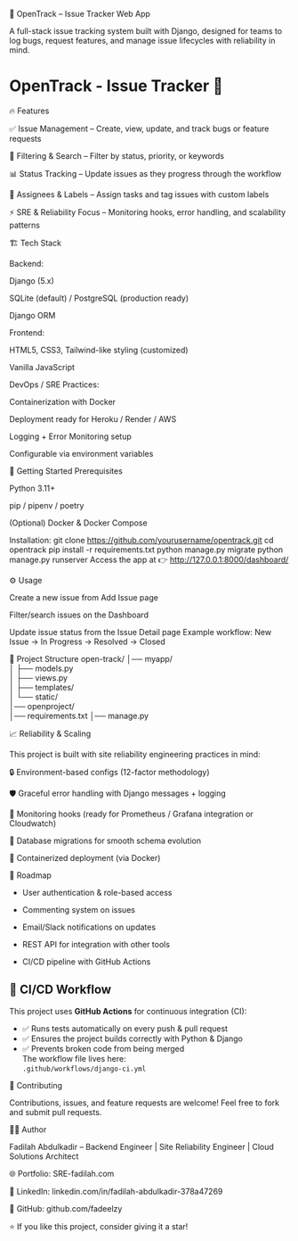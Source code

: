 🐛 OpenTrack – Issue Tracker Web App

A full-stack issue tracking system built with Django, designed for teams to log bugs, request features, and manage issue lifecycles with reliability in mind.

# OpenTrack - Issue Tracker 🚀


🔥 Features

✅ Issue Management – Create, view, update, and track bugs or feature requests

🔎 Filtering & Search – Filter by status, priority, or keywords

📊 Status Tracking – Update issues as they progress through the workflow

👤 Assignees & Labels – Assign tasks and tag issues with custom labels

⚡ SRE & Reliability Focus – Monitoring hooks, error handling, and scalability patterns

🏗️ Tech Stack

Backend:

Django (5.x)

SQLite (default) / PostgreSQL (production ready)

Django ORM

Frontend:

HTML5, CSS3, Tailwind-like styling (customized)

Vanilla JavaScript

DevOps / SRE Practices:

Containerization with Docker

Deployment ready for Heroku / Render / AWS

Logging + Error Monitoring setup

Configurable via environment variables

🚀 Getting Started
Prerequisites

Python 3.11+

pip / pipenv / poetry

(Optional) Docker & Docker Compose

Installation:
git clone https://github.com/yourusername/opentrack.git
cd opentrack
pip install -r requirements.txt
python manage.py migrate
python manage.py runserver
Access the app at 👉 http://127.0.0.1:8000/dashboard/

⚙️ Usage

Create a new issue from Add Issue page

Filter/search issues on the Dashboard

Update issue status from the Issue Detail page
Example workflow:
New Issue → In Progress → Resolved → Closed

📂 Project Structure
open-track/
│── myapp/               
│   ├── models.py        
│   ├── views.py          
│   ├── templates/       
│   └── static/           
│── openproject/          
│── requirements.txt
│── manage.py

📈 Reliability & Scaling

This project is built with site reliability engineering practices in mind:

🔒 Environment-based configs (12-factor methodology)

🛡 Graceful error handling with Django messages + logging

📡 Monitoring hooks (ready for Prometheus / Grafana integration or Cloudwatch)

🔀 Database migrations for smooth schema evolution

🐳 Containerized deployment (via Docker)

📌 Roadmap

- User authentication & role-based access

- Commenting system on issues

- Email/Slack notifications on updates

- REST API for integration with other tools

- CI/CD pipeline with GitHub Actions

## 🚦 CI/CD Workflow

This project uses **GitHub Actions** for continuous integration (CI):

- ✅ Runs tests automatically on every push & pull request  
- ✅ Ensures the project builds correctly with Python & Django  
- ✅ Prevents broken code from being merged  
The workflow file lives here:  
`.github/workflows/django-ci.yml`

🤝 Contributing

Contributions, issues, and feature requests are welcome!
Feel free to fork and submit pull requests.

👨‍💻 Author

Fadilah Abdulkadir – Backend Engineer | Site Reliability Engineer | Cloud Solutions Architect 

🌐 Portfolio: SRE-fadilah.com

💼 LinkedIn: linkedin.com/in/fadilah-abdulkadir-378a47269

🐙 GitHub: github.com/fadeelzy

⭐ If you like this project, consider giving it a star!
